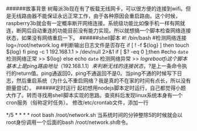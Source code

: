 ######故事背景
树莓派3b现在有了板载无线网卡，可以很方便的连接到wifi。但是无线路由器不能保证永远正常工作，由于各种原因会重启路由。这个时候，raspberry3b就会有一定概率断开网络连接。系统级功能比如像手机一样有网就连，断网后自动重连的功能目前没有能力实现。所以就想搞一个脚本检查网络连接状态，如果没有网络重启一下。
######shell脚本
#! /bin/bash
#检测网络连接
log=/root/network.log
#判断输出日志文件是否存在
if [ ! -f ${log} ]
then
touch ${log}
fi
ping -c 1 192.168.1.1 > /dev/null 2>&1
if [ $? -eq 0 ];then
#echo `date` 检测网络正常 >> ${log}
else
echo `date` 检测网络异常 >> ${log}
reboot
fi
这个脚本基本上是ping路由地址（192.168.1.1）来判断无线的连接状态，$?是上一条命令执行的return值。ping通返回0，ping不通返回不是0。当ping不通的时候写下日志，然后重启系统（为什么不重启网络？我是真的不在家的时间有点长，所以没有胆量尝试）。
######定时运行
起初想用nodejs脚本定时运行，自己都觉得小题大作了。转而寻找用shell脚本实现的思路。查资料后发现linux系统本身有一个cron服务（俗称定时任务）。
修改/etc/crontab文件，添加一行 

*/5 *   * * *   root    bash /root/network.sh
当系统时间的分钟整除5的时候就会以root身份调用一个后面的bash /root/network.sh命令。
